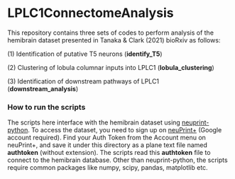 # LPLC1ConnectomeAnalysis
This repository contains three sets of codes to perform analysis of the hemibrain dataset presented in Tanaka & Clark (2021) bioRxiv as follows:

(1) Identification of putative T5 neurons (**identify_T5**)

(2) Clustering of lobula columnar inputs into LPLC1 (**lobula_clustering**)

(3) Identification of downstream pathways of LPLC1 (**downstream_analysis**)

### How to run the scripts
The scripts here interface with the hemibrain dataset using [neuprint-python](https://github.com/connectome-neuprint/neuprint-python).
To access the dataset, you need to sign up on [neuPrint+](https://neuprint.janelia.org/) (Google account required). Find your Auth Token from the Account menu on neuPrint+, and save it under this directory as a plane text file named **authtoken** (without extension). The scripts read this **authtoken** file to connect to the hemibrain database.
Other than neuprint-python, the scripts require common packages like numpy, scipy, pandas, matplotlib etc.
